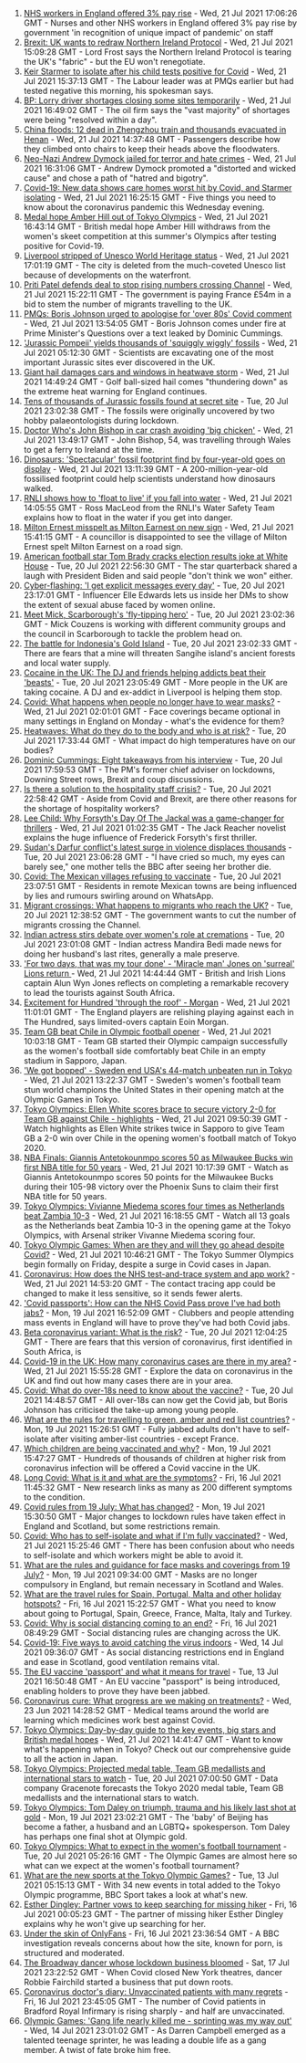 1. [NHS workers in England offered 3% pay rise](https://www.bbc.co.uk/news/health-57922712) - Wed, 21 Jul 2021 17:06:26 GMT - Nurses and other NHS workers in England offered 3% pay rise by government 'in recognition of unique impact of pandemic' on staff
2. [Brexit: UK wants to redraw Northern Ireland Protocol](https://www.bbc.co.uk/news/uk-politics-57911148) - Wed, 21 Jul 2021 15:09:28 GMT - Lord Frost says the Northern Ireland Protocol is tearing the UK's "fabric" - but the EU won't renegotiate.
3. [Keir Starmer to isolate after his child tests positive for Covid](https://www.bbc.co.uk/news/uk-politics-57918823) - Wed, 21 Jul 2021 15:37:13 GMT - The Labour leader was at PMQs earlier but had tested negative this morning, his spokesman says.
4. [BP: Lorry driver shortages closing some sites temporarily](https://www.bbc.co.uk/news/business-57912922) - Wed, 21 Jul 2021 16:49:02 GMT - The oil firm says the "vast majority" of shortages were being "resolved within a day".
5. [China floods: 12 dead in Zhengzhou train and thousands evacuated in Henan](https://www.bbc.co.uk/news/world-asia-china-57861067) - Wed, 21 Jul 2021 14:37:48 GMT - Passengers describe how they climbed onto chairs to keep their heads above the floodwaters.
6. [Neo-Nazi Andrew Dymock jailed for terror and hate crimes](https://www.bbc.co.uk/news/uk-england-somerset-57920928) - Wed, 21 Jul 2021 16:31:06 GMT - Andrew Dymock promoted a "distorted and wicked cause" and chose a path of "hatred and bigotry".
7. [Covid-19: New data shows care homes worst hit by Covid, and Starmer isolating](https://www.bbc.co.uk/news/uk-57920430) - Wed, 21 Jul 2021 16:25:15 GMT - Five things you need to know about the coronavirus pandemic this Wednesday evening.
8. [Medal hope Amber Hill out of Tokyo Olympics](https://www.bbc.co.uk/sport/olympics/57917553) - Wed, 21 Jul 2021 16:43:14 GMT - British medal hope Amber Hill withdraws from the women's skeet competition at this summer's Olympics after testing positive for Covid-19.
9. [Liverpool stripped of Unesco World Heritage status](https://www.bbc.co.uk/news/uk-england-merseyside-57879475) - Wed, 21 Jul 2021 17:01:19 GMT - The city is deleted from the much-coveted Unesco list because of developments on the waterfront.
10. [Priti Patel defends deal to stop rising numbers crossing Channel](https://www.bbc.co.uk/news/uk-57916659) - Wed, 21 Jul 2021 15:22:11 GMT - The government is paying France £54m in a bid to stem the number of migrants travelling to the UK.
11. [PMQs: Boris Johnson urged to apologise for 'over 80s' Covid comment](https://www.bbc.co.uk/news/uk-politics-57917172) - Wed, 21 Jul 2021 13:54:05 GMT - Boris Johnson comes under fire at Prime Minister's Questions over a text leaked by Dominic Cummings.
12. ['Jurassic Pompeii' yields thousands of 'squiggly wiggly' fossils](https://www.bbc.co.uk/news/science-environment-57853537) - Wed, 21 Jul 2021 05:12:30 GMT - Scientists are excavating one of the most important Jurassic sites ever discovered in the UK.
13. [Giant hail damages cars and windows in heatwave storm](https://www.bbc.co.uk/news/uk-england-leicestershire-57909700) - Wed, 21 Jul 2021 14:49:24 GMT - Golf ball-sized hail comes "thundering down" as the extreme heat warning for England continues.
14. [Tens of thousands of Jurassic fossils found at secret site](https://www.bbc.co.uk/news/science-environment-57903725) - Tue, 20 Jul 2021 23:02:38 GMT - The fossils were originally uncovered by two hobby palaeontologists during lockdown.
15. [Doctor Who's John Bishop in car crash avoiding 'big chicken'](https://www.bbc.co.uk/news/uk-wales-57916501) - Wed, 21 Jul 2021 13:49:17 GMT - John Bishop, 54, was travelling through Wales to get a ferry to Ireland at the time.
16. [Dinosaurs: 'Spectacular' fossil footprint find by four-year-old goes on display](https://www.bbc.co.uk/news/uk-wales-57910510) - Wed, 21 Jul 2021 13:11:39 GMT - A 200-million-year-old fossilised footprint could help scientists understand how dinosaurs walked.
17. [RNLI shows how to 'float to live' if you fall into water](https://www.bbc.co.uk/news/uk-57918218) - Wed, 21 Jul 2021 14:05:55 GMT - Ross MacLeod from the RNLI's Water Safety Team explains how to float in the water if you get into danger.
18. [Milton Ernest misspelt as Milton Earnest on new sign](https://www.bbc.co.uk/news/uk-england-beds-bucks-herts-57900909) - Wed, 21 Jul 2021 15:41:15 GMT - A councillor is disappointed to see the village of Milton Ernest spelt Milton Earnest on a road sign.
19. [American football star Tom Brady cracks election results joke at White House](https://www.bbc.co.uk/news/world-us-canada-57910869) - Tue, 20 Jul 2021 22:56:30 GMT - The star quarterback shared a laugh with President Biden and said people "don't think we won" either.
20. [Cyber-flashing: 'I get explicit messages every day'](https://www.bbc.co.uk/news/uk-57902816) - Tue, 20 Jul 2021 23:17:01 GMT - Influencer Elle Edwards lets us inside her DMs to show the extent of sexual abuse faced by women online.
21. [Meet Mick, Scarborough's 'fly-tipping hero'](https://www.bbc.co.uk/news/uk-57903724) - Tue, 20 Jul 2021 23:02:36 GMT - Mick Couzens is working with different community groups and the council in Scarborough to tackle the problem head on.
22. [The battle for Indonesia's Gold Island](https://www.bbc.co.uk/news/world-asia-57902815) - Tue, 20 Jul 2021 23:02:33 GMT - There are fears that a mine will threaten Sangihe island's ancient forests and local water supply.
23. [Cocaine in the UK: The DJ and friends helping addicts beat their 'beasts'](https://www.bbc.co.uk/news/uk-57733774) - Tue, 20 Jul 2021 23:05:49 GMT - More people in the UK are taking cocaine. A DJ and ex-addict in Liverpool is helping them stop.
24. [Covid: What happens when people no longer have to wear masks?](https://www.bbc.co.uk/news/health-57861677) - Wed, 21 Jul 2021 02:01:01 GMT - Face coverings became optional in many settings in England on Monday - what's the evidence for them?
25. [Heatwaves: What do they do to the body and who is at risk?](https://www.bbc.co.uk/news/health-49112807) - Tue, 20 Jul 2021 17:33:44 GMT - What impact do high temperatures have on our bodies?
26. [Dominic Cummings: Eight takeaways from his interview](https://www.bbc.co.uk/news/uk-politics-57882892) - Tue, 20 Jul 2021 17:59:53 GMT - The PM's former chief adviser on lockdowns, Downing Street rows, Brexit and coup discussions.
27. [Is there a solution to the hospitality staff crisis?](https://www.bbc.co.uk/news/business-57817775) - Tue, 20 Jul 2021 22:58:42 GMT - Aside from Covid and Brexit, are there other reasons for the shortage of hospitality workers?
28. [Lee Child: Why Forsyth's Day Of The Jackal was a game-changer for thrillers](https://www.bbc.co.uk/news/entertainment-arts-57856646) - Wed, 21 Jul 2021 01:02:35 GMT - The Jack Reacher novelist explains the huge influence of Frederick Forsyth's first thriller.
29. [Sudan's Darfur conflict's latest surge in violence displaces thousands](https://www.bbc.co.uk/news/world-africa-57899843) - Tue, 20 Jul 2021 23:06:28 GMT - "I have cried so much, my eyes can barely see," one mother tells the BBC after seeing her brother die.
30. [Covid: The Mexican villages refusing to vaccinate](https://www.bbc.co.uk/news/world-latin-america-57893466) - Tue, 20 Jul 2021 23:07:51 GMT - Residents in remote Mexican towns are being influenced by lies and rumours swirling around on WhatsApp.
31. [Migrant crossings: What happens to migrants who reach the UK?](https://www.bbc.co.uk/news/explainers-53734793) - Tue, 20 Jul 2021 12:38:52 GMT - The government wants to cut the number of migrants crossing the Channel.
32. [Indian actress stirs debate over women's role at cremations](https://www.bbc.co.uk/news/world-asia-india-57894855) - Tue, 20 Jul 2021 23:01:08 GMT - Indian actress Mandira Bedi made news for doing her husband's last rites, generally a male preserve.
33. ['For two days, that was my tour done' - 'Miracle man' Jones on 'surreal' Lions return ](https://www.bbc.co.uk/sport/rugby-union/57913078) - Wed, 21 Jul 2021 14:44:44 GMT - British and Irish Lions captain Alun Wyn Jones reflects on completing a remarkable recovery to lead the tourists against South Africa.
34. [Excitement for Hundred 'through the roof' - Morgan](https://www.bbc.co.uk/sport/cricket/57910880) - Wed, 21 Jul 2021 11:01:01 GMT - The England players are relishing playing against each in The Hundred, says limited-overs captain Eoin Morgan.
35. [Team GB beat Chile in Olympic football opener](https://www.bbc.co.uk/sport/football/57905236) - Wed, 21 Jul 2021 10:03:18 GMT - Team GB started their Olympic campaign successfully as the women's football side comfortably beat Chile in an empty stadium in Sapporo, Japan.
36. ['We got bopped' - Sweden end USA's 44-match unbeaten run in Tokyo](https://www.bbc.co.uk/sport/olympics/57912250) - Wed, 21 Jul 2021 13:22:37 GMT - Sweden's women's football team stun world champions the United States in their opening match at the Olympic Games in Tokyo.
37. [Tokyo Olympics: Ellen White scores brace to secure victory 2-0 for Team GB against Chile - highlights](https://www.bbc.co.uk/sport/av/olympics/57913420) - Wed, 21 Jul 2021 09:50:39 GMT - Watch highlights as Ellen White strikes twice in Sapporo to give Team GB a 2-0 win over Chile in the opening women's football match of Tokyo 2020.
38. [NBA Finals: Giannis Antetokounmpo scores 50 as Milwaukee Bucks win first NBA title for 50 years](https://www.bbc.co.uk/sport/av/basketball/57914472) - Wed, 21 Jul 2021 10:17:39 GMT - Watch as Giannis Antetokounmpo scores 50 points for the Milwaukee Bucks during their 105-98 victory over the Phoenix Suns to claim their first NBA title for 50 years.
39. [Tokyo Olympics: Vivianne Miedema scores four times as Netherlands beat Zambia 10-3](https://www.bbc.co.uk/sport/av/olympics/57919835) - Wed, 21 Jul 2021 16:18:55 GMT - Watch all 13 goals as the Netherlands beat Zambia 10-3 in the opening game at the Tokyo Olympics, with Arsenal striker Vivanne Miedema scoring four.
40. [Tokyo Olympic Games: When are they and will they go ahead despite Covid?](https://www.bbc.co.uk/news/world-asia-57240044) - Wed, 21 Jul 2021 10:46:21 GMT - The Tokyo Summer Olympics begin formally on Friday, despite a surge in Covid cases in Japan.
41. [Coronavirus: How does the NHS test-and-trace system and app work?](https://www.bbc.co.uk/news/explainers-52442754) - Wed, 21 Jul 2021 14:53:20 GMT - The contact tracing app could be changed to make it less sensitive, so it sends fewer alerts.
42. ['Covid passports': How can the NHS Covid Pass prove I've had both jabs?](https://www.bbc.co.uk/news/explainers-55718553) - Mon, 19 Jul 2021 16:52:09 GMT - Clubbers and people attending mass events in England will have to prove they've had both Covid jabs.
43. [Beta coronavirus variant: What is the risk?](https://www.bbc.co.uk/news/health-55534727) - Tue, 20 Jul 2021 12:04:25 GMT - There are fears that this version of coronavirus, first identified in South Africa, is
44. [Covid-19 in the UK: How many coronavirus cases are there in my area?](https://www.bbc.co.uk/news/uk-51768274) - Wed, 21 Jul 2021 15:55:28 GMT - Explore the data on coronavirus in the UK and find out how many cases there are in your area.
45. [Covid: What do over-18s need to know about the vaccine?](https://www.bbc.co.uk/news/health-57273875) - Tue, 20 Jul 2021 14:48:57 GMT - All over-18s can now get the Covid jab, but Boris Johnson has criticised the take-up among young people.
46. [What are the rules for travelling to green, amber and red list countries?](https://www.bbc.co.uk/news/explainers-52544307) - Mon, 19 Jul 2021 15:26:51 GMT - Fully jabbed adults don't have to self-isolate after visiting amber-list countries - except France.
47. [Which children are being vaccinated and why?](https://www.bbc.co.uk/news/health-57888429) - Mon, 19 Jul 2021 15:47:27 GMT - Hundreds of thousands of children at higher risk from coronavirus infection will be offered a Covid vaccine in the UK.
48. [Long Covid: What is it and what are the symptoms?](https://www.bbc.co.uk/news/health-57833394) - Fri, 16 Jul 2021 11:45:32 GMT - New research links as many as 200 different symptoms to the condition.
49. [Covid rules from 19 July: What has changed?](https://www.bbc.co.uk/news/explainers-52530518) - Mon, 19 Jul 2021 15:30:50 GMT - Major changes to lockdown rules have taken effect in England and Scotland, but some restrictions remain.
50. [Covid: Who has to self-isolate and what if I'm fully vaccinated?](https://www.bbc.co.uk/news/explainers-54239922) - Wed, 21 Jul 2021 15:25:46 GMT - There has been confusion about who needs to self-isolate and which workers might be able to avoid it.
51. [What are the rules and guidance for face masks and coverings from 19 July?](https://www.bbc.co.uk/news/health-51205344) - Mon, 19 Jul 2021 09:34:00 GMT - Masks are no longer compulsory in England, but remain necessary in Scotland and Wales.
52. [What are the travel rules for Spain, Portugal, Malta and other holiday hotspots?](https://www.bbc.co.uk/news/explainers-56997931) - Fri, 16 Jul 2021 15:22:57 GMT - What you need to know about going to Portugal, Spain, Greece, France, Malta, Italy and Turkey.
53. [Covid: Why is social distancing coming to an end?](https://www.bbc.co.uk/news/uk-51506729) - Fri, 16 Jul 2021 08:49:29 GMT - Social distancing rules are changing across the UK.
54. [Covid-19: Five ways to avoid catching the virus indoors](https://www.bbc.co.uk/news/explainers-53917432) - Wed, 14 Jul 2021 09:36:07 GMT - As social distancing restrictions end in England and ease in Scotland, good ventilation remains vital.
55. [The EU vaccine 'passport' and what it means for travel](https://www.bbc.co.uk/news/explainers-57665765) - Tue, 13 Jul 2021 16:50:48 GMT - An EU vaccine "passport" is being introduced, enabling holders to prove they have been jabbed.
56. [Coronavirus cure: What progress are we making on treatments?](https://www.bbc.co.uk/news/health-52354520) - Wed, 23 Jun 2021 14:28:52 GMT - Medical teams around the world are learning which medicines work best against Covid.
57. [Tokyo Olympics: Day-by-day guide to the key events, big stars and British medal hopes](https://www.bbc.co.uk/sport/olympics/57778808) - Wed, 21 Jul 2021 14:41:47 GMT - Want to know what's happening when in Tokyo? Check out our comprehensive guide to all the action in Japan.
58. [Tokyo Olympics: Projected medal table, Team GB medallists and international stars to watch](https://www.bbc.co.uk/sport/olympics/57888185) - Tue, 20 Jul 2021 07:00:50 GMT - Data company Gracenote forecasts the Tokyo 2020 medal table, Team GB medallists and the international stars to watch.
59. [Tokyo Olympics: Tom Daley on triumph, trauma and his likely last shot at gold](https://www.bbc.co.uk/sport/olympics/57817424) - Mon, 19 Jul 2021 23:02:21 GMT - The 'baby' of Beijing has become a father, a husband and an LGBTQ+ spokesperson. Tom Daley has perhaps one final shot at Olympic gold.
60. [Tokyo Olympics: What to expect in the women's football tournament](https://www.bbc.co.uk/sport/olympics/57723213) - Tue, 20 Jul 2021 05:26:16 GMT - The Olympic Games are almost here so what can we expect at the women's football tournament?
61. [What are the new sports at the Tokyo Olympic Games?](https://www.bbc.co.uk/sport/olympics/57240400) - Tue, 13 Jul 2021 05:15:13 GMT - With 34 new events in total added to the Tokyo Olympic programme, BBC Sport takes a look at what's new.
62. [Esther Dingley: Partner vows to keep searching for missing hiker](https://www.bbc.co.uk/news/uk-england-tyne-57818035) - Fri, 16 Jul 2021 00:05:23 GMT - The partner of missing hiker Esther Dingley explains why he won't give up searching for her.
63. [Under the skin of OnlyFans](https://www.bbc.co.uk/news/uk-57269939) - Fri, 16 Jul 2021 23:36:54 GMT - A BBC investigation reveals concerns about how the site, known for porn, is structured and moderated.
64. [The Broadway dancer whose lockdown business bloomed](https://www.bbc.co.uk/news/stories-57840115) - Sat, 17 Jul 2021 23:22:52 GMT - When Covid closed New York theatres, dancer Robbie Fairchild started a business that put down roots.
65. [Coronavirus doctor's diary: Unvaccinated patients with many regrets](https://www.bbc.co.uk/news/stories-57866661) - Fri, 16 Jul 2021 23:45:05 GMT - The number of Covid patients in Bradford Royal Infirmary is rising sharply - and half are unvaccinated.
66. [Olympic Games: 'Gang life nearly killed me - sprinting was my way out'](https://www.bbc.co.uk/sport/athletics/57656659) - Wed, 14 Jul 2021 23:01:02 GMT - As Darren Campbell emerged as a talented teenage sprinter, he was leading a double life as a gang member. A twist of fate broke him free.
